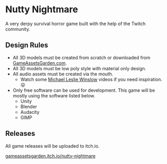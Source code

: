 # Nutty Nightmare

A very derpy survival horror game built with the help of the Twitch community.

## Design Rules
- All 3D models must be created from scratch or downloaded from [GameAssetsGarden.com](https://www.GameAssetsGarden.com).
- All 3D models must be low poly style with material only design.
- All audio assets must be created via the mouth.
  - Watch some [Michael Leslie Winslow](https://www.youtube.com/watch?v=e9RmFZgNqf0) videos if you need inspiration. 😲
- Only free software can be used for development. This game will be mostly using the software listed below.
  - Unity
  - Blender
  - Audacity
  - GIMP

## Releases
All game releases will be uploaded to itch.io.

[gameassetsgarden.itch.io/nutty-nightmare](https://gameassetsgarden.itch.io/nutty-nightmare)
